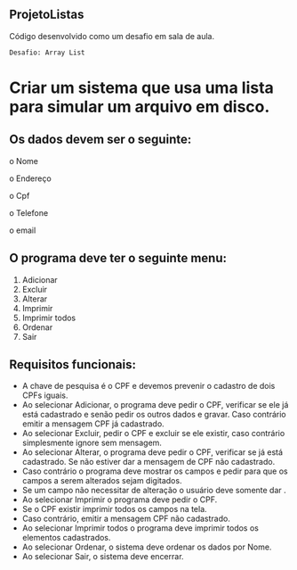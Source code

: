 ## ProjetoListas
Código desenvolvido como um desafio em sala de aula.

    Desafio: Array List

# Criar um sistema que usa uma lista para simular um arquivo em disco.

## Os dados devem ser o seguinte:
o Nome

o Endereço

o Cpf

o Telefone

o email

## O programa deve ter o seguinte menu:
1. Adicionar
2. Excluir
3. Alterar
4. Imprimir
5. Imprimir todos
6. Ordenar
7. Sair

## Requisitos funcionais:
- A chave de pesquisa é o CPF e devemos prevenir o cadastro de dois CPFs iguais.
- Ao selecionar Adicionar, o programa deve pedir o CPF, verificar se ele já está cadastrado e senão pedir os outros dados e gravar. Caso contrário emitir a mensagem CPF já cadastrado.
- Ao selecionar Excluir, pedir o CPF e excluir se ele existir, caso contrário simplesmente ignore sem mensagem.
- Ao selecionar Alterar, o programa deve pedir o CPF, verificar se já está cadastrado. Se não estiver dar a mensagem de CPF não cadastrado.
- Caso contrário o programa deve mostrar os campos e pedir para que os campos a serem alterados sejam digitados.
- Se um campo não necessitar de alteração o usuário deve somente dar <ENTER>.
- Ao selecionar Imprimir o programa deve pedir o CPF.
- Se o CPF existir imprimir todos os campos na tela.
- Caso contrário, emitir a mensagem CPF não cadastrado.
- Ao selecionar Imprimir todos o programa deve imprimir todos os elementos cadastrados.
- Ao selecionar Ordenar, o sistema deve ordenar os dados por Nome.
- Ao selecionar Sair, o sistema deve encerrar.
 
